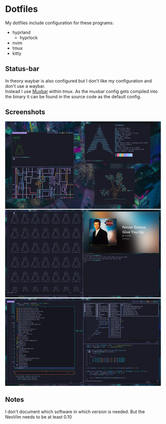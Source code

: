 # Dotfiles

My dotfiles include configuration for these programs:

- hyprland
    - hyprlock
- nvim
- tmux
- kitty

## Status-bar

In theory waybar is also configured but I don't like my configuration and don't use a waybar.  
Instead I use [Muxbar](https://github.com/dlurak/muxbar) within tmux. As the muxbar config gets compiled into the binary it can be found in the source code as the default config.

## Screenshots

![Floating windows](./assets/screenshots/floating.png)
![Tiling windows](./assets/screenshots/tiling.png)
![Neovim](./assets/screenshots/nvim.png)

## Notes

I don't document which software in which version is needed. But the NeoVim needs to be at least 0.10
